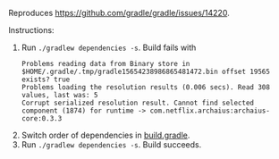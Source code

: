 Reproduces <https://github.com/gradle/gradle/issues/14220>.

Instructions:

1. Run `./gradlew dependencies -s`.
   Build fails with
   ```
   Problems reading data from Binary store in $HOME/.gradle/.tmp/gradle15654238986865481472.bin offset 19565 exists? true
   Problems loading the resolution results (0.006 secs). Read 308 values, last was: 5
   Corrupt serialized resolution result. Cannot find selected component (1874) for runtime -> com.netflix.archaius:archaius-core:0.3.3
   ``` 
2. Switch order of dependencies in [build.gradle](build.gradle).
3. Run `./gradlew dependencies -s`.
   Build succeeds.
